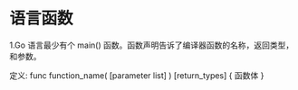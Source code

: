 # 语言函数
1.Go 语言最少有个 main() 函数。函数声明告诉了编译器函数的名称，返回类型，和参数。

定义:
func function_name( [parameter list] ) [return_types] {
   函数体
}
